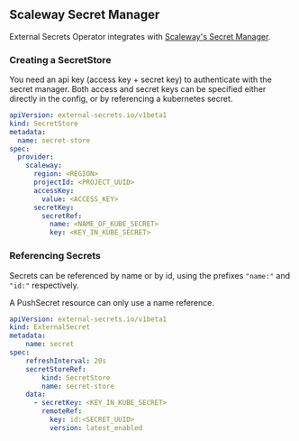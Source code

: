 ## Scaleway Secret Manager

External Secrets Operator integrates with [Scaleway's Secret Manager](https://developers.scaleway.com/en/products/secret_manager/api/v1alpha1/).

### Creating a SecretStore

You need an api key (access key + secret key) to authenticate with the secret manager.
Both access and secret keys can be specified either directly in the config, or by referencing
a kubernetes secret.

```yaml
apiVersion: external-secrets.io/v1beta1
kind: SecretStore
metadata:
  name: secret-store
spec:
  provider:
    scaleway:
      region: <REGION>
      projectId: <PROJECT_UUID>
      accessKey:
        value: <ACCESS_KEY>
      secretKey:
        secretRef:
          name: <NAME_OF_KUBE_SECRET>
          key: <KEY_IN_KUBE_SECRET>
```

### Referencing Secrets

Secrets can be referenced by name or by id, using the prefixes `"name:"` and `"id:"` respectively.

A PushSecret resource can only use a name reference.

```yaml
apiVersion: external-secrets.io/v1beta1
kind: ExternalSecret
metadata:
    name: secret
spec:
    refreshInterval: 20s
    secretStoreRef:
        kind: SecretStore
        name: secret-store
    data:
      - secretKey: <KEY_IN_KUBE_SECRET>
        remoteRef:
          key: id:<SECRET_UUID>
          version: latest_enabled
```
